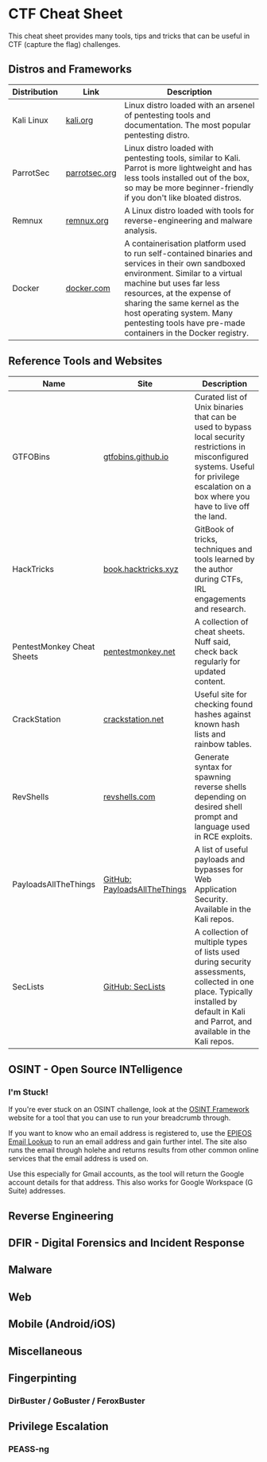 # CTF Cheat Sheet

This cheat sheet provides many tools, tips and tricks that can be useful in CTF (capture the flag) challenges.

## Distros and Frameworks

| Distribution | Link | Description |
| ------------ | ---- | ----------- |
| Kali Linux | [kali.org](https://www.kali.org) | Linux distro loaded with an arsenel of pentesting tools and documentation. The most popular pentesting distro. |
| ParrotSec | [parrotsec.org](https://parrotsec.org) | Linux distro loaded with pentesting tools, similar to Kali. Parrot is more lightweight and has less tools installed out of the box, so may be more beginner-friendly if you don't like bloated distros. |
| Remnux | [remnux.org](https://remnux.org) | A Linux distro loaded with tools for reverse-engineering and malware analysis. |
| Docker | [docker.com](https://docker.com) | A containerisation platform used to run self-contained binaries and services in their own sandboxed environment. Similar to a virtual machine but uses far less resources, at the expense of sharing the same kernel as the host operating system. Many pentesting tools have pre-made containers in the Docker registry. |

## Reference Tools and Websites

| Name | Site | Description |
| ---- | ---- | ----------- |
| GTFOBins | [gtfobins.github.io](https://gtfobins.github.io) | Curated list of Unix binaries that can be used to bypass local security restrictions in misconfigured systems. Useful for privilege escalation on a box where you have to live off the land. |
| HackTricks | [book.hacktricks.xyz](https://book.hacktricks.xyz) | GitBook of tricks, techniques and tools learned by the author during CTFs, IRL engagements and research. |
| PentestMonkey Cheat Sheets | [pentestmonkey.net](https://pentestmonkey.net/category/cheat-sheet) | A collection of cheat sheets. Nuff said, check back regularly for updated content. |
| CrackStation | [crackstation.net](https://crackstation.net) | Useful site for checking found hashes against known hash lists and rainbow tables. |
| RevShells | [revshells.com](https://revshells.com) | Generate syntax for spawning reverse shells depending on desired shell prompt and language used in RCE exploits. |
| PayloadsAllTheThings | [GitHub: PayloadsAllTheThings](https://github.com/swisskeyrepo/PayloadsAllTheThings) | A list of useful payloads and bypasses for Web Application Security. Available in the Kali repos. |
| SecLists | [GitHub: SecLists](https://github.com/danielmiessler/SecLists) | A collection of multiple types of lists used during security assessments, collected in one place. Typically installed by default in Kali and Parrot, and available in the Kali repos. |


## OSINT - Open Source INTelligence
### I'm Stuck!
If you're ever stuck on an OSINT challenge, look at the [OSINT Framework](https://osintframework.com) website for a tool that you can use to run your breadcrumb through.

If you want to know who an email address is registered to, use the [EPIEOS Email Lookup](https://tools.epieos.com/email.php) to run an email address and gain further intel. The site also runs the email through holehe and returns results from other common online services that the email address is used on.

Use this especially for Gmail accounts, as the tool will return the Google account details for that address. This also works for Google Workspace (G Suite) addresses.

## Reverse Engineering

## DFIR - Digital Forensics and Incident Response

## Malware

## Web

## Mobile (Android/iOS)

## Miscellaneous

## Fingerpinting

### DirBuster / GoBuster / FeroxBuster

## Privilege Escalation

### PEASS-ng
